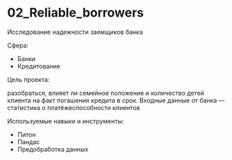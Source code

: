 # 02_Reliable_borrowers
Исследование надежности заемщиков банка

Сфера:

- Банки
- Кредитование

Цель проекта:

разобраться, влияет ли семейное положение и количество детей клиента на факт погашения кредита в срок. Входные данные от банка — статистика о платёжеспособности клиентов

Используемые навыки и инструменты:

- Питон
- Пандас
- Предобработка данных
